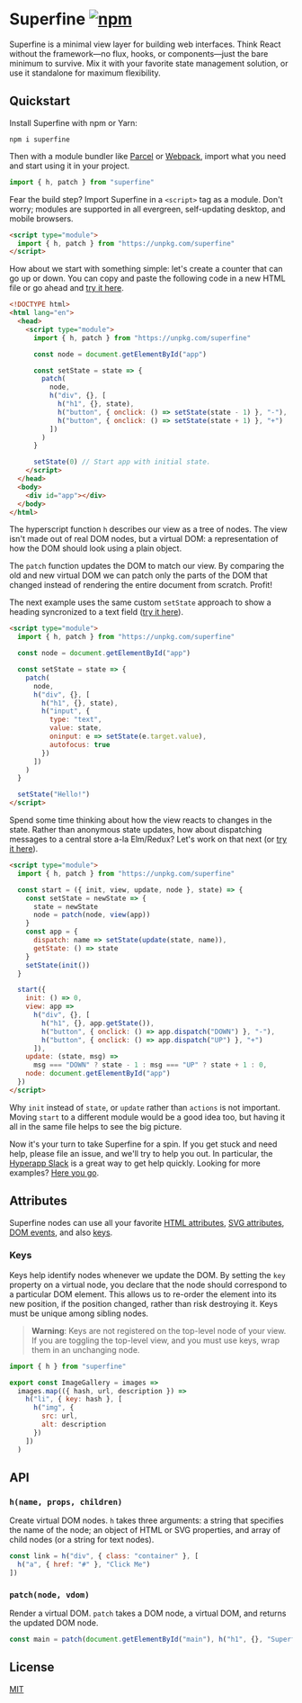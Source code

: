# Superfine [![npm](https://img.shields.io/npm/v/superfine.svg?label=&color=0080FF)](https://github.com/jorgebucaran/superfine/releases/latest)

Superfine is a minimal view layer for building web interfaces. Think React without the framework—no flux, hooks, or components—just the bare minimum to survive. Mix it with your favorite state management solution, or use it standalone for maximum flexibility.

## Quickstart

Install Superfine with npm or Yarn:

```console
npm i superfine
```

Then with a module bundler like [Parcel](https://parceljs.org) or [Webpack](https://webpack.js.org), import what you need and start using it in your project.

```js
import { h, patch } from "superfine"
```

Fear the build step? Import Superfine in a `<script>` tag as a module. Don't worry; modules are supported in all evergreen, self-updating desktop, and mobile browsers.

```html
<script type="module">
  import { h, patch } from "https://unpkg.com/superfine"
</script>
```

How about we start with something simple: let's create a counter that can go up or down. You can copy and paste the following code in a new HTML file or go ahead and [try it here](https://cdpn.io/LdLJXX).

```html
<!DOCTYPE html>
<html lang="en">
  <head>
    <script type="module">
      import { h, patch } from "https://unpkg.com/superfine"

      const node = document.getElementById("app")

      const setState = state => {
        patch(
          node,
          h("div", {}, [
            h("h1", {}, state),
            h("button", { onclick: () => setState(state - 1) }, "-"),
            h("button", { onclick: () => setState(state + 1) }, "+")
          ])
        )
      }

      setState(0) // Start app with initial state.
    </script>
  </head>
  <body>
    <div id="app"></div>
  </body>
</html>
```

The hyperscript function `h` describes our view as a tree of nodes. The view isn't made out of real DOM nodes, but a virtual DOM: a representation of how the DOM should look using a plain object.

The `patch` function updates the DOM to match our view. By comparing the old and new virtual DOM we can patch only the parts of the DOM that changed instead of rendering the entire document from scratch. Profit!

The next example uses the same custom `setState` approach to show a heading syncronized to a text field ([try it here](https://cdpn.io/KoqxGW)).

```html
<script type="module">
  import { h, patch } from "https://unpkg.com/superfine"

  const node = document.getElementById("app")

  const setState = state => {
    patch(
      node,
      h("div", {}, [
        h("h1", {}, state),
        h("input", {
          type: "text",
          value: state,
          oninput: e => setState(e.target.value),
          autofocus: true
        })
      ])
    )
  }

  setState("Hello!")
</script>
```

Spend some time thinking about how the view reacts to changes in the state. Rather than anonymous state updates, how about dispatching messages to a central store a-la Elm/Redux? Let's work on that next (or [try it here](https://cdpn.io/vqRZmy)).

```html
<script type="module">
  import { h, patch } from "https://unpkg.com/superfine"

  const start = ({ init, view, update, node }, state) => {
    const setState = newState => {
      state = newState
      node = patch(node, view(app))
    }
    const app = {
      dispatch: name => setState(update(state, name)),
      getState: () => state
    }
    setState(init())
  }

  start({
    init: () => 0,
    view: app =>
      h("div", {}, [
        h("h1", {}, app.getState()),
        h("button", { onclick: () => app.dispatch("DOWN") }, "-"),
        h("button", { onclick: () => app.dispatch("UP") }, "+")
      ]),
    update: (state, msg) =>
      msg === "DOWN" ? state - 1 : msg === "UP" ? state + 1 : 0,
    node: document.getElementById("app")
  })
</script>
```

Why `init` instead of `state`, or `update` rather than `actions` is not important. Moving `start` to a different module would be a good idea too, but having it all in the same file helps to see the big picture.

Now it's your turn to take Superfine for a spin. If you get stuck and need help, please file an issue, and we'll try to help you out. In particular, the [Hyperapp Slack](https://hyperappjs.herokuapp.com) is a great way to get help quickly. Looking for more examples? [Here you go](https://codepen.io/search/pens?q=superfine&page=1&order=superviewularity&depth=everything&show_forks=false).

## Attributes

Superfine nodes can use all your favorite [HTML attributes](https://developer.mozilla.org/en-US/docs/Web/HTML/Attributes), [SVG attributes](https://developer.mozilla.org/en-US/docs/Web/SVG/Attribute), [DOM events](https://developer.mozilla.org/en-US/docs/Web/Events), and also [keys](#keys).

### Keys

Keys help identify nodes whenever we update the DOM. By setting the `key` property on a virtual node, you declare that the node should correspond to a particular DOM element. This allows us to re-order the element into its new position, if the position changed, rather than risk destroying it. Keys must be unique among sibling nodes.

> **Warning**: Keys are not registered on the top-level node of your view. If you are toggling the top-level view, and you must use keys, wrap them in an unchanging node.

```js
import { h } from "superfine"

export const ImageGallery = images =>
  images.map(({ hash, url, description }) =>
    h("li", { key: hash }, [
      h("img", {
        src: url,
        alt: description
      })
    ])
  )
```

## API

### `h(name, props, children)`

Create virtual DOM nodes. `h` takes three arguments: a string that specifies the name of the node; an object of HTML or SVG properties, and array of child nodes (or a string for text nodes).

```js
const link = h("div", { class: "container" }, [
  h("a", { href: "#" }, "Click Me")
])
```

### `patch(node, vdom)`

Render a virtual DOM. `patch` takes a DOM node, a virtual DOM, and returns the updated DOM node.

```js
const main = patch(document.getElementById("main"), h("h1", {}, "Superfine!"))
```

## License

[MIT](LICENSE.md)
